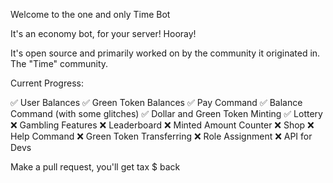 Welcome to the one and only Time Bot

It's an economy bot, for your server!
Hooray!

It's open source and primarily worked on by the community it originated in. The "Time" community.

Current Progress:

✅ User Balances
✅ Green Token Balances
✅ Pay Command
✅ Balance Command (with some glitches)
✅ Dollar and Green Token Minting
✅ Lottery
❌ Gambling Features
❌ Leaderboard
❌ Minted Amount Counter
❌ Shop
❌ Help Command
❌ Green Token Transferring
❌ Role Assignment
❌ API for Devs

Make a pull request, you'll get tax $ back
